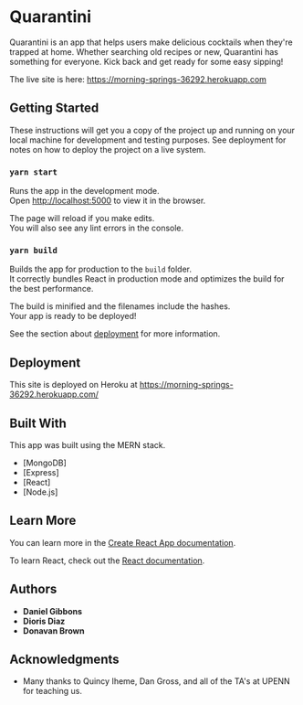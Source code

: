 # Quarantini

Quarantini is an app that helps users make delicious cocktails when they're trapped at home. Whether searching old recipes or new, Quarantini has something for everyone. Kick back and get ready for some easy sipping!

The live site is here: https://morning-springs-36292.herokuapp.com

## Getting Started

These instructions will get you a copy of the project up and running on your local machine for development and testing purposes. See deployment for notes on how to deploy the project on a live system.

### `yarn start`

Runs the app in the development mode.<br />
Open [http://localhost:5000](http://localhost:5000) to view it in the browser.

The page will reload if you make edits.<br />
You will also see any lint errors in the console.

### `yarn build`

Builds the app for production to the `build` folder.<br />
It correctly bundles React in production mode and optimizes the build for the best performance.

The build is minified and the filenames include the hashes.<br />
Your app is ready to be deployed!

See the section about [deployment](https://facebook.github.io/create-react-app/docs/deployment) for more information.

## Deployment

This site is deployed on Heroku at https://morning-springs-36292.herokuapp.com/

## Built With

This app was built using the MERN stack.

- [MongoDB]
- [Express]
- [React]
- [Node.js]

## Learn More

You can learn more in the [Create React App documentation](https://facebook.github.io/create-react-app/docs/getting-started).

To learn React, check out the [React documentation](https://reactjs.org/).

## Authors

- **Daniel Gibbons**
- **Dioris Diaz**
- **Donavan Brown**

## Acknowledgments

- Many thanks to Quincy Iheme, Dan Gross, and all of the TA's at UPENN for teaching us.

